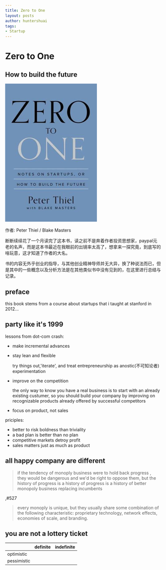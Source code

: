 ```yaml
---
title: Zero to One
layout: posts
author: huntershuai
tags:
- Startup
---
```


Zero to One
===
How to build the future
---



<a href="http://book.douban.com/subject/24753651/">
<img src="/images/zerotoone/front_page.jpg" alt="front page"/>
</a>

作者: Peter Thiel / Blake Masters 


断断续续花了一个月读完了这本书，读之前不是奔着作者投资思想家，paypal元老的名声，而是这本书最近在我眼前的出镜率太高了，想拿来一探究竟，到底写的啥玩意，这才知道了作者的大名。

书的内容无外乎创业的指导，与其他创业精神导师并无大异，换了种说法而已，但是其中的一些概念以及分析方法是在其他类似书中没有见到的，在这里进行总结与记录。

## preface

this book stems from a course about startups that i taught at stanford in 2012...

## party like it's 1999

lessons from dot-com crash:

- make incremental advances
- stay lean and flexible
	
	try things out,'iterate', and treat entrepreneurship as anostic(不可知论者) experimentation

- improve on the competition

	the only way to know you have a real business is to start with an already existing custumer, so you should build your company by improving on recognizable products already offered by successful competitors
	
- focus on product, not sales

priciples:

- better to risk boldness than triviality
- a bad plan is better than no plan
- competitive markets detroy profit
- sales matters just as much as product

## all happy company are different

> if the tendency of monoply business were to hold back progress , they would be dangerous and we'd be right to oppose them, but the history of progress is a history of progress is a history of better monopoly business replacing incumbents



,#527
 >  every monoply is unique, but they usually share some combination of the following characteristic: proprietary technology, network effects, economies of scale, and branding.
 
 
 
 
 ## you are not a lottery ticket




|            |definite | indefinite |
|------------|---------| -----------|
| optimistic |
|pessimistic |
 
 
 
  
 


	